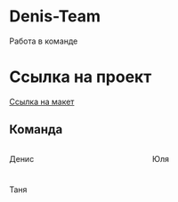 # Denis-Team
Работа в команде

# Ссылка на проект
<a href="https://www.figma.com/file/kJm0F20PPjTDsvsEJfpKK2/FREE-%7C-Cablerrr---Online-Cable-Wholesale-Store-(Community)-(Copy)?type=design&node-id=1314%3A7264&mode=design&t=IJLNkPblEdYLHM8k-1">Ссылка на макет</a>

<h2>Команда</h2>
<div style="display: grid; grid-template-columns: 1fr 1fr; gap: 10px;">
	<p>Денис</p>
	<p>Юля</p>
	<p>Таня</p>
</div>